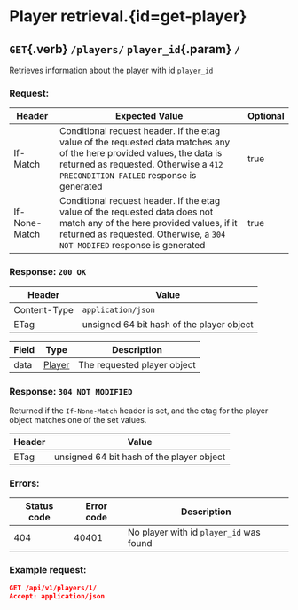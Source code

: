 <div class='panel fade js-scroll-anim' data-anim='fade'>

# Player retrieval.{id=get-player}

## `GET`{.verb} `/players/` `player_id`{.param} `/`

Retrieves information about the player with id `player_id`

### Request:

| Header | Expected Value | Optional |
|----|----|----|
| If-Match | Conditional request header. If the etag value of the requested data matches any of the here provided values, the data is returned as requested. Otherwise a `412 PRECONDITION FAILED` response is generated | true |
| If-None-Match | Conditional request header. If the etag value of the requested data does not match any of the here provided values, if it returned as requested. Otherwise, a `304 NOT MODIFED` response is generated | true |

### Response: `200 OK`

| Header       | Value                                    |
| ------------ | ---------------------------------------- |
| Content-Type | `application/json`                       |
| ETag         | unsigned 64 bit  hash of the player object |

| Field | Type | Description |
|----|----|----|
| data | [Player](/documentation/objects/#player) | The requested player object |

### Response: `304 NOT MODIFIED`

Returned if the `If-None-Match` header is set, and the etag for the player object matches one of the set values.

| Header | Value                                    |
| ------ | ---------------------------------------- |
| ETag   | unsigned 64 bit  hash of the player object |

### Errors:

| Status code | Error code | Description                             |
| ----------- | ---------- | --------------------------------------- |
| 404         | 40401      | No player with id `player_id` was found |

### Example request:

```json
GET /api/v1/players/1/
Accept: application/json
```

</div>
